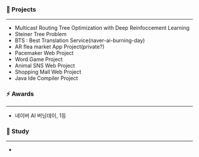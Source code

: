 <!--
**blesk011/blesk011** is a ✨ _special_ ✨ repository because its `README.md` (this file) appears on your GitHub profile.-->

### 🌱 Projects
---
- Multicast Routing Tree Optimization with Deep Reinfoccement Learning
- Steiner Tree Problem
- BTS : Best Translation Service(naver-ai-burning-day)
- AR flea market App Project(private?)
- Pacemaker Web Project
- Word Game Project
- Animal SNS Web Project
- Shopping Mall Web Project
- Java Ide Compiler Project

### ⚡ Awards  
---
- 네이버 AI 버닝데이, 1등

### 🔭 Study  
---
- 


<div align=center>

